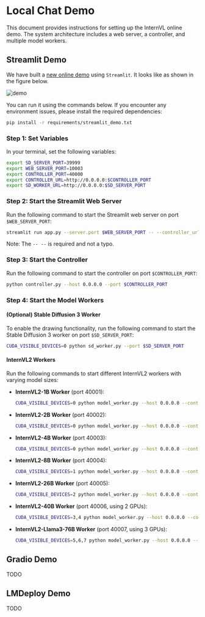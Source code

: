 # Local Chat Demo

This document provides instructions for setting up the InternVL online demo. The system architecture includes a web server, a controller, and multiple model workers.

## Streamlit Demo

We have built a [new online demo](https://internvl.opengvlab.com/) using `Streamlit`. It looks like as shown in the figure below.

![demo](./streamlit_demo.png)

You can run it using the commands below. If you encounter any environment issues, please install the required dependencies:

```bash
pip install -r requirements/streamlit_demo.txt
```

### Step 1: Set Variables

In your terminal, set the following variables:

```bash
export SD_SERVER_PORT=39999
export WEB_SERVER_PORT=10003
export CONTROLLER_PORT=40000
export CONTROLLER_URL=http://0.0.0.0:$CONTROLLER_PORT
export SD_WORKER_URL=http://0.0.0.0:$SD_SERVER_PORT
```

### Step 2: Start the Streamlit Web Server

Run the following command to start the Streamlit web server on port `$WEB_SERVER_PORT`:

```bash
streamlit run app.py --server.port $WEB_SERVER_PORT -- --controller_url $CONTROLLER_URL --sd_worker_url $SD_WORKER_URL
```

Note: The `-- --` is required and not a typo.

### Step 3: Start the Controller

Run the following command to start the controller on port `$CONTROLLER_PORT`:

```bash
python controller.py --host 0.0.0.0 --port $CONTROLLER_PORT
```

### Step 4: Start the Model Workers

#### (Optional) Stable Diffusion 3 Worker

To enable the drawing functionality, run the following command to start the Stable Diffusion 3 worker on port `$SD_SERVER_PORT`:

```bash
CUDA_VISIBLE_DEVICES=0 python sd_worker.py --port $SD_SERVER_PORT
```

#### InternVL2 Workers

Run the following commands to start different InternVL2 workers with varying model sizes:

- **InternVL2-1B Worker** (port 40001):

  ```bash
  CUDA_VISIBLE_DEVICES=0 python model_worker.py --host 0.0.0.0 --controller $CONTROLLER_URL --port 40001 --worker http://0.0.0.0:40001 --model-path OpenGVLab/InternVL2-1B
  ```

- **InternVL2-2B Worker** (port 40002):

  ```bash
  CUDA_VISIBLE_DEVICES=0 python model_worker.py --host 0.0.0.0 --controller $CONTROLLER_URL --port 40002 --worker http://0.0.0.0:40002 --model-path OpenGVLab/InternVL2-2B
  ```

- **InternVL2-4B Worker** (port 40003):

  ```bash
  CUDA_VISIBLE_DEVICES=0 python model_worker.py --host 0.0.0.0 --controller $CONTROLLER_URL --port 40003 --worker http://0.0.0.0:40003 --model-path OpenGVLab/InternVL2-4B
  ```

- **InternVL2-8B Worker** (port 40004):

  ```bash
  CUDA_VISIBLE_DEVICES=1 python model_worker.py --host 0.0.0.0 --controller $CONTROLLER_URL --port 40004 --worker http://0.0.0.0:40004 --model-path OpenGVLab/InternVL2-8B
  ```

- **InternVL2-26B Worker** (port 40005):

  ```bash
  CUDA_VISIBLE_DEVICES=2 python model_worker.py --host 0.0.0.0 --controller $CONTROLLER_URL --port 40005 --worker http://0.0.0.0:40005 --model-path OpenGVLab/InternVL2-26B
  ```

- **InternVL2-40B Worker** (port 40006, using 2 GPUs):

  ```bash
  CUDA_VISIBLE_DEVICES=3,4 python model_worker.py --host 0.0.0.0 --controller $CONTROLLER_URL --port 40006 --worker http://0.0.0.0:40006 --model-path OpenGVLab/InternVL2-40B --device auto
  ```

- **InternVL2-Llama3-76B Worker** (port 40007, using 3 GPUs):

  ```bash
  CUDA_VISIBLE_DEVICES=5,6,7 python model_worker.py --host 0.0.0.0 --controller $CONTROLLER_URL --port 40007 --worker http://0.0.0.0:40007 --model-path OpenGVLab/InternVL2-Llama3-76B --device auto
  ```

## Gradio Demo

TODO

## LMDeploy Demo

TODO

<br>
<br>
